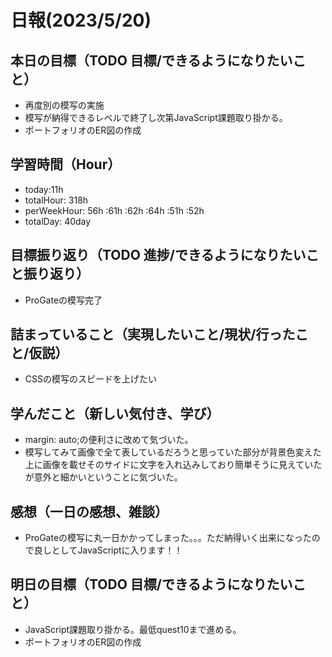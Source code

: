 # 日報(2023/5/20)

## 本日の目標（TODO 目標/できるようになりたいこと）

- 再度別の模写の実施
- 模写が納得できるレベルで終了し次第JavaScript課題取り掛かる。
- ポートフォリオのER図の作成

## 学習時間（Hour）
- today:11h
- totalHour: 318h
- perWeekHour: 56h :61h :62h :64h :51h :52h
- totalDay: 40day

## 目標振り返り（TODO 進捗/できるようになりたいこと振り返り）

- ProGateの模写完了

## 詰まっていること（実現したいこと/現状/行ったこと/仮説）

- CSSの模写のスピードを上げたい

## 学んだこと（新しい気付き、学び）

- margin: auto;の便利さに改めて気づいた。
- 模写してみて画像で全て表しているだろうと思っていた部分が背景色変えた上に画像を載せそのサイドに文字を入れ込みしており簡単そうに見えていたが意外と細かいということに気づいた。

## 感想（一日の感想、雑談）

- ProGateの模写に丸一日かかってしまった。。。ただ納得いく出来になったので良しとしてJavaScriptに入ります！！

## 明日の目標（TODO 目標/できるようになりたいこと）

- JavaScript課題取り掛かる。最低quest10まで進める。
- ポートフォリオのER図の作成
